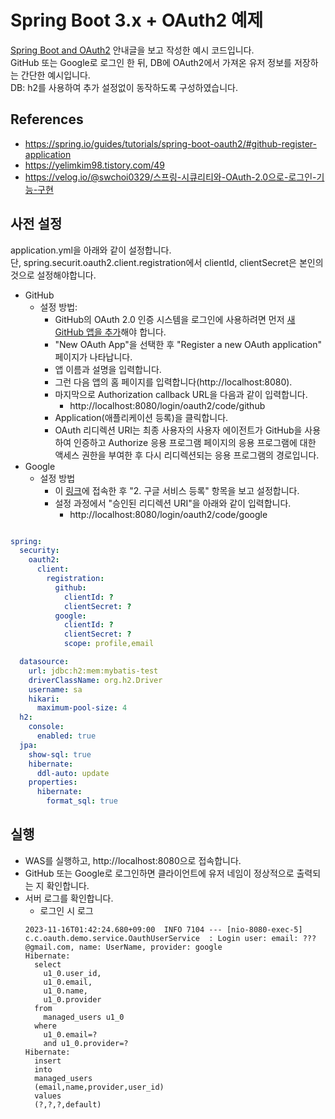 # Spring Boot 3.x + OAuth2 예제

[Spring Boot and OAuth2](https://spring.io/guides/tutorials/spring-boot-oauth2) 안내글을 보고 작성한 예시 코드입니다.  
GitHub 또는 Google로 로그인 한 뒤, DB에 OAuth2에서 가져온 유저 정보를 저장하는 간단한 예시입니다.  
DB: h2를 사용하여 추가 설정없이 동작하도록 구성하였습니다.
## References
- https://spring.io/guides/tutorials/spring-boot-oauth2/#github-register-application
- https://yelimkim98.tistory.com/49
- https://velog.io/@swchoi0329/스프링-시큐리티와-OAuth-2.0으로-로그인-기능-구현


## 사전 설정

application.yml을 아래와 같이 설정합니다.  
단, spring.securit.oauth2.client.registration에서 clientId, clientSecret은 본인의 것으로 설정해야합니다.  

- GitHub
  - 설정 방법:
    - GitHub의 OAuth 2.0 인증 시스템을 로그인에 사용하려면 먼저 [새 GitHub 앱을 추가](https://github.com/settings/developers)해야 합니다.
    - "New OAuth App"을 선택한 후 "Register a new OAuth application" 페이지가 나타납니다.
    - 앱 이름과 설명을 입력합니다.
    - 그런 다음 앱의 홈 페이지를 입력합니다(http://localhost:8080).
    - 마지막으로 Authorization callback URL을 다음과 같이 입력합니다.
      - http://localhost:8080/login/oauth2/code/github
    - Application(애플리케이션 등록)을 클릭합니다.
    - OAuth 리디렉션 URI는 최종 사용자의 사용자 에이전트가 GitHub을 사용하여 인증하고 Authorize 응용 프로그램 페이지의 응용 프로그램에 대한 액세스 권한을 부여한 후 다시 리디렉션되는 응용 프로그램의 경로입니다.
- Google
  - 설정 방법
    - 이 [링크](https://velog.io/@swchoi0329/스프링-시큐리티와-OAuth-2.0으로-로그인-기능-구현)에 접속한 후 "2. 구글 서비스 등록" 항목을 보고 설정합니다.
    - 설정 과정에서 "승인된 리디렉션 URI"을 아래와 같이 입력합니다.
      - http://localhost:8080/login/oauth2/code/google

```yml

spring:
  security:
    oauth2:
      client:
        registration:
          github:
            clientId: ?
            clientSecret: ?
          google:
            clientId: ?
            clientSecret: ?
            scope: profile,email

  datasource:
    url: jdbc:h2:mem:mybatis-test
    driverClassName: org.h2.Driver
    username: sa
    hikari:
      maximum-pool-size: 4
  h2:
    console:
      enabled: true
  jpa:
    show-sql: true
    hibernate:
      ddl-auto: update
    properties:
      hibernate:
        format_sql: true

```

## 실행
- WAS를 실행하고, http://localhost:8080으로 접속합니다.
- GitHub 또는 Google로 로그인하면 클라이언트에 유저 네임이 정상적으로 출력되는 지 확인합니다.
- 서버 로그를 확인합니다.
  - 로그인 시 로그
  ```
  2023-11-16T01:42:24.680+09:00  INFO 7104 --- [nio-8080-exec-5] c.c.oauth.demo.service.OauthUserService  : Login user: email: ???@gmail.com, name: UserName, provider: google
  Hibernate:
    select
      u1_0.user_id,
      u1_0.email,
      u1_0.name,
      u1_0.provider
    from
      managed_users u1_0
    where
      u1_0.email=?
      and u1_0.provider=?
  Hibernate:
    insert
    into
    managed_users
    (email,name,provider,user_id)
    values
    (?,?,?,default)
  ```
